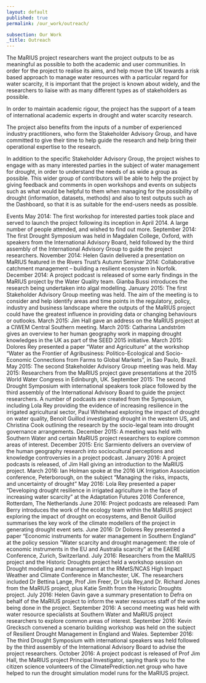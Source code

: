 ```yaml
---
layout: default
published: true
permalink: /our_work/outreach/

subsection: Our Work
_title: Outreach
---
```

The MaRIUS project researchers want the project outputs to be as meaningful as possible to both the academic and user communities. In order for the project to realise its aims, and help move the UK towards a risk based approach to manage water resources with a particular regard for water scarcity, it is important that the project is known about widely, and the researchers to liaise with as many different types as of stakeholders as possible.

In order to maintain academic rigour, the project has the support of a team of international academic experts in drought and water scarcity research.

The project also benefits from the inputs of a number of experienced industry practitioners, who form the Stakeholder Advisory Group, and have committed to give their time to help guide the research and help bring their operational expertise to the research.

In addition to the specific Stakeholder Advisory Group, the project wishes to engage with as many interested parties in the subject of water management for drought, in order to understand the needs of as wide a group as possible. This wider group of contributors will be able to help the project by giving feedback and comments in open workshops and events on subjects such as what would be helpful to them when managing for the possibility of drought (information, datasets, methods) and also to test outputs such as the Dashboard, so that it is as suitable for the end-users needs as possible.

Events
May 2014: The first workshop for interested parties took place and served to launch the project following its inception in April 2014. A large number of people attended, and wished to find out more.
September 2014: The first Drought Symposium was held in Magdalen College, Oxford, with speakers from the International Advisory Board, held followed by the third assembly of the International Advisory Group to guide the project researchers.
November 2014: Helen Gavin delivered a presentation on MaRIUS featured in the Rivers Trust’s Autumn Seminar 2014: Collaborative catchment management – building a resilient ecosystem in Norfolk.
December 2014: A project podcast is released of some early findings in the MaRIUS project by the  Water Quality team. Gianba Bussi introduces the research being undertaken into algal modelling.
January 2015: The first Stakeholder Advisory Group meeting was held. The aim of the meeting is to consider and help identify areas and time points in the regulatory, policy, industry and business landscape where the outputs of the MaRIUS project could have the greatest influence in providing data or changing behaviours or outlooks.
March 2015: Jim Hall gave an address on the MaRIUS project at a CIWEM Central Southern meeting.
March 2015: Catharina Landström gives an overview to her human geography work in mapping drought knowledges in the UK as part of the SEED 2015 initiative.
March 2015: Dolores Rey presented a paper “Water and Agriculture” at the workshop “Water as the Frontier of Agribusiness: Politico-Ecological and Socio-Economic Connections from Farms to Global Markets”, in Sao Paulo, Brazil.
May 2015: The second Stakeholder Advisory Group meeting was held.
May 2015:  Researchers from the MaRIUS project gave presentations at the 2015 World Water Congress in Edinburgh, UK. 
September 2015: The second Drought Symposium with international speakers took place followed by the third assembly of the International Advisory Board to guide the project researchers.  A number of podcasts are created from the Symposium, including Lola Rey providing the evidence of increasing resilience in the irrigated agricultural sector, Paul Whitehead exploring the impact of drought on water quality, Benoit Guillod investigating drought in the western US, and Christina Cook outlining the research by the socio-legal team into drought governance arrangements.
December 2015: A meeting was held with Southern Water and certain MaRIUS project researchers to explore common areas of interest.
December 2015: Eric Sarmiento delivers an overview of the human geography research into sociocultural perceptions and knowledge controversies in a project podcast.
January 2016: A project podcasts is released, of Jim Hall giving an introduction to the MaRIUS  project.
March 2016: Ian Holman spoke at the 2016 UK Irrigation Association conference, Peterborough, on the subject “Managing the risks, impacts, and uncertainty of drought”
May 2016: Lola Rey presented a paper “Developing drought resilience in irrigated agriculture in the face of increasing water scarcity” at the Adaptation Futures 2016 Conference, Rotterdam, The Netherlands
June 2016: Project podcasts are released: Pam Berry introduces the work of the ecology team within the MaRIUS  project exploring the impact of drought on ecosystems, and Benoit Guillod summarises the key work of the climate modellers of the project in generating drought event sets.
June 2016: Dr Dolores Rey presented a paper “Economic instruments for water management in Southern England” at the policy session “Water scarcity and drought management: the role of economic instruments in the EU and Australia scarcity” at the EAERE Conference, Zurich, Switzerland.
July 2016: Researchers from the MaRIUS project  and the Historic Droughts project held a workshop session on Drought modelling and management at the RMetS/NCAS High Impact Weather and Climate Conference in Manchester, UK.  The researchers included Dr Bettina Lange, Prof Jim Freer, Dr Lola Rey,and Dr. Richard Jones from the MaRIUS project, plus Katie Smith from the Historic Droughts project.
July 2016: Helen Gavin gave a summary presentation to Defra on behalf of the MaRIUS project to inform the water resources staff of the work being done in the project.
September 2016: A second meeting was held with water resource specialists at  Southern Water and MaRIUS project researchers to explore common areas of interest.
September 2016:  Kevin Grecksch convened a scenario building workshop was held on the subject of Resilient Drought Management in England and Wales.
September 2016: The third Drought Symposium with international speakers was held followed by the third assembly of the International Advisory Board to advise the project researchers.
October 2016: A project podcast is released of Prof Jim Hall, the MaRIUS project Principal Investigator, saying thank you to the citizen science volunteers of the ClimatePrediction.net group who have helped to run the drought simulation model runs for the MaRIUS project.